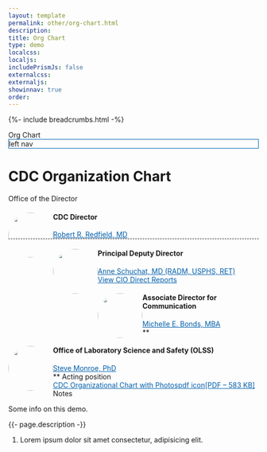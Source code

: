 ```yaml
---
layout: template
permalink: other/org-chart.html
description: 
title: Org Chart
type: demo
localcss: 
localjs:
includePrismJs: false
externalcss: 
externaljs:  
showinnav: true
order: 
---
```


{%- include breadcrumbs.html -%}

<style>

@media (min-width: 576px) { 
	.org-chart img {
		
	}	
}

/* Medium devices (tablets, 768px and up) */
@media (min-width: 768px) { 
	.org-chart img {
		width: 110px;
		height: 110px;
		border-radius: 50% !important;
		margin-right: 10px;
		float: left;
	}
	.org-chart .pl-5 {
		padding-left:3rem!important;
	}	
}

/* Large devices (desktops, 992px and up) */
@media (min-width: 992px) { 
	
 }

/* Extra large devices (large desktops, 1200px and up) */
@media (min-width: 1200px) {  }
	/* https://codepen.io/peterbenoit/pen/LYYjGYY */

.org-chart .pl-5 {
	padding-left:1rem!important;
}
.org-chart img {
	border-radius: 50% !important;
	width: 90px;
	height: 90px;
	margin-left: auto;
	margin-right: auto;
	display: block;
}





.org-chart.bg-primary {
  color: #000 !important;
}
.org-chart .card-body {
  position: relative;
}
.org-chart .card-body.bg-tertiary {
  border-bottom: 1px dashed;
}
.org-chart p {
  margin-bottom: 2px;
}
.org-chart h4 {
  font-weight: bold;
}
.org-chart a:not(.btn) {
  color: #005eaa !important;
  display: block;
}
.org-chart a:not(.btn) + a span {
  /* margin-left: 10px; */
  font-size: 30px;
}
.org-chart .cdc-icon-arrow-alt-circle-down-solid {
  font-size: 30px;
}
.org-chart .cdc-icon-chevron-circle-right {
  font-size: 24px;
}
.org-chart .cdc-icon-chevron-circle-left {
  font-size: 24px;
}


.org-chart .badge {
  position: absolute;
  left: 100px;
  top: 90px;
  padding: 8px 10px;
  border: 1px solid #c0c0c0;
}
.org-chart ul {
  list-style-type: none;
  padding-left: 0 !important;
}
.org-chart ul li {
  overflow: hidden;
}
.org-chart ul li ul {
  padding-left: 55px !important;
}

</style>

<div class="container">
	<span class="h3 d-block">Org Chart</span>
	<div class="row org-chart">
		<div class="col-md-3 vh100 d-none d-md-block" style="border: 1px solid #005eaa">left nav</div>
		<div class="col-md-9">
			<h1 id="content">CDC Organization Chart</h1>
			<div class="row">
				<div class="col">
					<div class="card">
						<div class="card-header h4 bg-primary">
							Office of the Director
						</div>
						<div class="card-body bg-tertiary">
							<img src="https://www.cdc.gov/about/images/leadership/leaders/cdcdirector.jpg" class="ml-0 mr-3 float-left" alt="">
							<h4>CDC Director</h4>
							<a href="https://www.cdc.gov/about/leadership/director.htm">Robert R. Redfield, MD</a>
						</div>
						<div class="card-body bg-quaternary pl-md-5">
							<img src="https://www.cdc.gov/about/images/leadership/leaders/pdd.jpg" class="mr-md-3" alt="">
							<h4>Principal Deputy Director</h4>
							<a href="https://www.cdc.gov/about/leadership/leaders/pdd.html">Anne Schuchat, MD (RADM, USPHS, RET)</a>
							<a class="d-inline-block" href="org-chart-sub.html">View CIO Direct Reports</a> <a class="d-inline-block" href="org-chart-sub.html"><span class="cdc-icon-arrow-alt-circle-right-solid"></span></a>				
						</div>
						<div class="card-body bg-quaternary pl-md-5">
							<img src="https://www.cdc.gov/about/images/leadership/leaders/adc.jpg" class="mr-md-3" alt="">
							<h4>Associate Director for Communication</h4>
							<a class="d-inline-block" href="https://www.cdc.gov/about/leadership/leaders/adc.html">Michelle E. Bonds, MBA</a><span>**</span>
						</div>
						<div class="card-body bg-quaternary pl-md-5">
							<img src="https://www.cdc.gov/about/images/leadership/leaders/adlss.jpg" class="mr-md-3" alt="">
							<h4>Office of Laboratory Science and Safety (OLSS)</h4>
							<a href="https://www.cdc.gov/about/leadership/leaders/adlss.html">Steve Monroe, PhD</a>
						</div>
					</div>
				</div>
			</div>
			<div class="row mt-3 mb-3"><div class="col">** Acting position</div></div>
			<div class="row mb-3">
				<div class="col">
					<div class="card bg-gray-l2">
						<div class="card-body">
							<a href="#" target="new">CDC Organizational Chart with Photos<span class="sr-only">pdf icon</span><span class="fi cdc-icon-pdf x16 fill-pdf" aria-hidden="true"></span><span class="file-details">[PDF – 583 KB]</span></a>
						</div>
					</div>
				</div>
			</div>
		</div>
	</div>
</div>

<script>
    window.addEventListener( 'DOMContentLoaded', function() {
        ( function( $ ) {
    
        } )( jQuery );
    } );
</script>


<div aria-multiselectable="true" class="accordion indicator-plus accordion-white mb-3" id="accordion-4" role="tabpanel">
	<div class="card">
		<div aria-expanded="false" class="card-header collapsed" data-target="#accordion-4-collapse-3" data-toggle="collapse" id="accordion-4-card-3" role="tab">
			<a class="card-title" data-controls="accordion-4-collapse-3">Notes</a>
		</div>
		<div aria-labelledby="accordion-4-card-3" class="collapse show" id="accordion-4-collapse-3" role="tabpanel">
			<div class="card-body">
				<p>Some info on this demo.</p>
				<p>{{- page.description -}}</p>
				<ol>
					<li>Lorem ipsum dolor sit amet consectetur, adipisicing elit.</li>
				</ol>
			</div>
		</div>
	</div>
</div>
